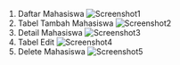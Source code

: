 1. Daftar Mahasiswa ![Screenshot1](https://github.com/user-attachments/assets/072f9816-6f3f-4824-ac18-3049ad70de26)
2. Tabel Tambah Mahasiswa ![Screenshot2](https://github.com/user-attachments/assets/00a37266-32af-4d16-8606-ff2594919add)
3. Detail Mahasiswa ![Screenshot3](https://github.com/user-attachments/assets/15f176c3-0ca6-4a41-8881-974c87fd0d6d)
4. Tabel Edit ![Screenshot4](https://github.com/user-attachments/assets/4f70e1f5-0bde-4bae-b9aa-b671d1a7206d)
5. Delete Mahasiswa ![Screenshot5](https://github.com/user-attachments/assets/05d5ee43-753d-4052-b280-1641fdc3e25e)




